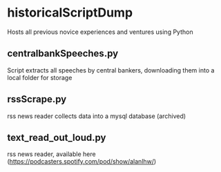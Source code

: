 # historicalScriptDump
Hosts all previous novice experiences and ventures using Python

## centralbankSpeeches.py
Script extracts all speeches by central bankers, downloading them into a local folder for storage

## rssScrape.py
rss news reader collects data into a mysql database (archived)

## text_read_out_loud.py
rss news reader, available here (https://podcasters.spotify.com/pod/show/alanlhw/)
